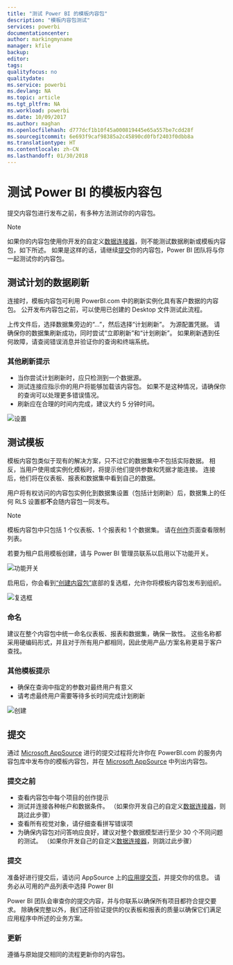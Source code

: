 ```yaml
---
title: "测试 Power BI 的模板内容包"
description: "模板内容包测试"
services: powerbi
documentationcenter: 
author: markingmyname
manager: kfile
backup: 
editor: 
tags: 
qualityfocus: no
qualitydate: 
ms.service: powerbi
ms.devlang: NA
ms.topic: article
ms.tgt_pltfrm: NA
ms.workload: powerbi
ms.date: 10/09/2017
ms.author: maghan
ms.openlocfilehash: d777dcf1b10f45a000819445e65a557be7cdd28f
ms.sourcegitcommit: 6e693f9caf98385a2c45890cd0fbf2403f0dbb8a
ms.translationtype: HT
ms.contentlocale: zh-CN
ms.lasthandoff: 01/30/2018
---
```

# <a name="testing-template-content-packs-for-power-bi"></a>测试 Power BI 的模板内容包
提交内容包进行发布之前，有多种方法测试你的内容包。  

> [!NOTE]
> 如果你的内容包使用你开发的自定义[数据连接器](https://aka.ms/DataConnectors)，则不能测试数据刷新或模板内容包，如下所述。 如果是这样的话，请继续[提交](#submission)你的内容包，Power BI 团队将与你一起测试你的内容包。
> 
> 

## <a name="testing-scheduled-data-refresh"></a>测试计划的数据刷新
连接时，模板内容包可利用 PowerBI.com 中的刷新实例化具有客户数据的内容包。 公开发布内容包之前，可以使用已创建的 Desktop 文件测试此流程。

上传文件后，选择数据集旁边的“...”，然后选择“计划刷新”。 为源配置凭据。 请确保你的数据集刷新成功，同时尝试“立即刷新”和“计划刷新”。 如果刷新遇到任何故障，请查阅错误消息并验证你的查询和终端系统。

### <a name="additional-refresh-tips"></a>其他刷新提示
* 当你尝试计划刷新时，应只检测到一个数据源。  
* 测试连接应指示你的用户将能够加载该内容包。 如果不是这种情况，请确保你的查询可以处理更多错误情况。  
* 刷新应在合理的时间内完成，建议大约 5 分钟时间。  

![设置](media/template-content-pack-testing/scheduledrefresh.png)

<a name="templates"></a>

## <a name="testing-templates"></a>测试模板
模板内容包类似于现有的解决方案，只不过它的数据集中不包括实际数据。 相反，当用户使用或实例化模板时，将提示他们提供参数和凭据才能连接。 连接后，他们将在仪表板、报表和数据集中看到自己的数据。 

用户将有权访问的内容包实例化到数据集设置（包括计划刷新）后，数据集上的任何 RLS 设置都**不**会随内容包一同发布。  

> [!NOTE]
> 模板内容包中只包括 1 个仪表板、1 个报表和 1 个数据集。 请在[创作](template-content-pack-authoring.md#restrictions)页面查看限制列表。 
> 
> 

若要为租户启用模板创建，请与 Power BI 管理员联系以启用以下功能开关。 

![功能开关](media/template-content-pack-testing/featureswitch.png)

启用后，你会看到[“创建内容包”](https://app.powerbi.com/groups/me/publish-content/)底部的复选框，允许你将模板内容包发布到组织。 

![复选框](media/template-content-pack-testing/checkbox.png)

### <a name="naming"></a>命名
建议在整个内容包中统一命名仪表板、报表和数据集，确保一致性。 这些名称都采用硬编码形式，并且对于所有用户都相同，因此使用产品/方案名称更易于客户查找。

### <a name="additional-template-tips"></a>其他模板提示
* 确保在查询中指定的参数对最终用户有意义
* 请考虑最终用户需要等待多长时间完成计划刷新

![创建](media/template-content-pack-testing/createtemplate.png)

<a name="submission"></a>

## <a name="submission"></a>提交
通过 [Microsoft AppSource](https://appsource.microsoft.com/en-us/partners/list-an-app) 进行的提交过程将允许你在 PowerBI.com 的服务内容包库中发布你的模板内容包，并在 [Microsoft AppSource](http://appsource.microsoft.com) 中列出内容包。

### <a name="before-submission"></a>提交之前
* 查看内容包中每个项目的创作提示
* 测试并连接各种帐户和数据条件。 （如果你开发自己的自定义[数据连接器](https://aka.ms/DataConnectors)，则跳过此步骤）
* 查看所有视觉对象，请仔细查看拼写错误项
* 为确保内容包对问答响应良好，建议对整个数据模型进行至少 30 个不同问题的测试。 （如果你开发自己的自定义[数据连接器](https://aka.ms/DataConnectors)，则跳过此步骤）

### <a name="submission"></a>提交
准备好进行提交后，请访问 AppSource 上的[应用提交页](https://appsource.microsoft.com/en-us/partners/list-an-app)，并提交你的信息。 请务必从可用的产品列表中选择 Power BI

Power BI 团队会审查你的提交内容，并与你联系以确保所有项目都符合提交要求。 除确保完整以外，我们还将验证提供的仪表板和报表的质量以确保它们满足应用程序中所述的业务方案。

### <a name="updates"></a>更新
遵循与原始提交相同的流程更新你的内容包。 


